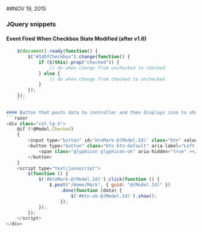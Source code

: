 ##NOV 19, 2015
###       JQuery snippets

#### Event Fired When Checkbox State Modified (after v1.6)
```javascript
    $(document).ready(function() {
        $("#IdOfCheckbox").change(function() {
            if ($(this).prop("checked")) {
                // do when change from unchecked to checked
            } else {
                // do when change from checked to unchecked
            }
        });
    });
	```
    
#### Button that posts data to controller and then displays icon to show complete
```razor
<div class="col-lg-3">
    @if (!@Model.Checked)
    {
        <input type="button" id='btnMark-@(Model.Id)' class="btn" value="Mark as Checked" />
        <button type="button" class="btn btn-default" aria-label="Left Align" style="display: none;" id="btn-ok-@(Model.Id)">
            <span class="glyphicon glyphicon-ok" aria-hidden="true" ></span>
        </button>
    }
    <script type="text/javascript">
        $(function () {
            $('#btnMark-@(Model.Id)').click(function () {
                $.post("/Home/Mark", { guid: "@(Model.Id)" })
                    .done(function (data) {                                
                        $('#btn-ok-@(Model.Id)').show();
                    });
            });
        });
    </script>
</div>    
    